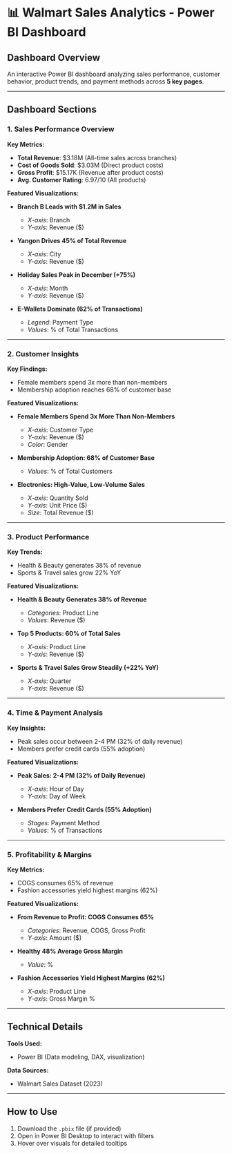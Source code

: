 # 📊 Walmart Sales Analytics - Power BI Dashboard

## Dashboard Overview
An interactive Power BI dashboard analyzing sales performance, customer behavior, product trends, and payment methods across **5 key pages**.

---

## Dashboard Sections

### 1. Sales Performance Overview
**Key Metrics:**
- **Total Revenue**: $3.18M (All-time sales across branches)  
- **Cost of Goods Sold**: $3.03M (Direct product costs)  
- **Gross Profit**: $15.17K (Revenue after product costs)  
- **Avg. Customer Rating**: 6.97/10 (All products)  

**Featured Visualizations:**  
- **Branch B Leads with $1.2M in Sales**  
  - *X-axis*: Branch  
  - *Y-axis*: Revenue ($)  

- **Yangon Drives 45% of Total Revenue**  
  - *X-axis*: City  
  - *Y-axis*: Revenue ($)  

- **Holiday Sales Peak in December (+75%)**  
  - *X-axis*: Month  
  - *Y-axis*: Revenue ($)  

- **E-Wallets Dominate (62% of Transactions)**  
  - *Legend*: Payment Type  
  - *Values*: % of Total Transactions  

---

### 2. Customer Insights
**Key Findings:**  
- Female members spend 3x more than non-members  
- Membership adoption reaches 68% of customer base  

**Featured Visualizations:**  
- **Female Members Spend 3x More Than Non-Members**  
  - *X-axis*: Customer Type  
  - *Y-axis*: Revenue ($)  
  - *Color*: Gender  

- **Membership Adoption: 68% of Customer Base**  
  - *Values*: % of Total Customers  

- **Electronics: High-Value, Low-Volume Sales**  
  - *X-axis*: Quantity Sold  
  - *Y-axis*: Unit Price ($)  
  - *Size*: Total Revenue ($)  

---

### 3. Product Performance
**Key Trends:**  
- Health & Beauty generates 38% of revenue  
- Sports & Travel sales grow 22% YoY  

**Featured Visualizations:**  
- **Health & Beauty Generates 38% of Revenue**  
  - *Categories*: Product Line  
  - *Values*: Revenue ($)  

- **Top 5 Products: 60% of Total Sales**  
  - *X-axis*: Product Line  
  - *Y-axis*: Revenue ($)  

- **Sports & Travel Sales Grow Steadily (+22% YoY)**  
  - *X-axis*: Quarter  
  - *Y-axis*: Revenue ($)  

---

### 4. Time & Payment Analysis
**Key Insights:**  
- Peak sales occur between 2-4 PM (32% of daily revenue)  
- Members prefer credit cards (55% adoption)  

**Featured Visualizations:**  
- **Peak Sales: 2-4 PM (32% of Daily Revenue)**  
  - *X-axis*: Hour of Day  
  - *Y-axis*: Day of Week  

- **Members Prefer Credit Cards (55% Adoption)**  
  - *Stages*: Payment Method  
  - *Values*: % of Transactions  

---

### 5. Profitability & Margins
**Key Metrics:**  
- COGS consumes 65% of revenue  
- Fashion accessories yield highest margins (62%)  

**Featured Visualizations:**  
- **From Revenue to Profit: COGS Consumes 65%**  
  - *Categories*: Revenue, COGS, Gross Profit  
  - *Y-axis*: Amount ($)  

- **Healthy 48% Average Gross Margin**  
  - *Value*: %  

- **Fashion Accessories Yield Highest Margins (62%)**  
  - *X-axis*: Product Line  
  - *Y-axis*: Gross Margin %  

---

## Technical Details
**Tools Used:**  
- Power BI (Data modeling, DAX, visualization)  

**Data Sources:**  
- Walmart Sales Dataset (2023)  

---

## How to Use
1. Download the `.pbix` file (if provided)
2. Open in Power BI Desktop to interact with filters
3. Hover over visuals for detailed tooltips

